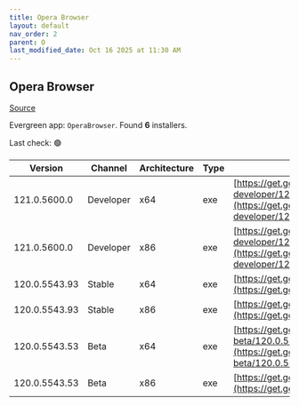 ```yaml
---
title: Opera Browser
layout: default
nav_order: 2
parent: O
last_modified_date: Oct 16 2025 at 11:30 AM
---
```


## Opera Browser

[Source](https://www.opera.com/browsers/opera)

Evergreen app: `OperaBrowser`. Found **6** installers.

Last check: 🟢

| Version       | Channel   | Architecture | Type | URI                                                                                                                                                                                                                    |
| ------------- | --------- | ------------ | ---- | ---------------------------------------------------------------------------------------------------------------------------------------------------------------------------------------------------------------------- |
| 121.0.5600.0  | Developer | x64          | exe  | [https://get.geo.opera.com/pub/opera-developer/121.0.5600.0/win/Opera_Developer_121.0.5600.0_Setup_x64.exe](https://get.geo.opera.com/pub/opera-developer/121.0.5600.0/win/Opera_Developer_121.0.5600.0_Setup_x64.exe) |
| 121.0.5600.0  | Developer | x86          | exe  | [https://get.geo.opera.com/pub/opera-developer/121.0.5600.0/win/Opera_Developer_121.0.5600.0_Setup.exe](https://get.geo.opera.com/pub/opera-developer/121.0.5600.0/win/Opera_Developer_121.0.5600.0_Setup.exe)         |
| 120.0.5543.93 | Stable    | x64          | exe  | [https://get.geo.opera.com/pub/opera/desktop/120.0.5543.93/win/Opera_120.0.5543.93_Setup_x64.exe](https://get.geo.opera.com/pub/opera/desktop/120.0.5543.93/win/Opera_120.0.5543.93_Setup_x64.exe)                     |
| 120.0.5543.93 | Stable    | x86          | exe  | [https://get.geo.opera.com/pub/opera/desktop/120.0.5543.93/win/Opera_120.0.5543.93_Setup.exe](https://get.geo.opera.com/pub/opera/desktop/120.0.5543.93/win/Opera_120.0.5543.93_Setup.exe)                             |
| 120.0.5543.53 | Beta      | x64          | exe  | [https://get.geo.opera.com/pub/opera-beta/120.0.5543.53/win/Opera_beta_120.0.5543.53_Setup_x64.exe](https://get.geo.opera.com/pub/opera-beta/120.0.5543.53/win/Opera_beta_120.0.5543.53_Setup_x64.exe)                 |
| 120.0.5543.53 | Beta      | x86          | exe  | [https://get.geo.opera.com/pub/opera-beta/120.0.5543.53/win/Opera_beta_120.0.5543.53_Setup.exe](https://get.geo.opera.com/pub/opera-beta/120.0.5543.53/win/Opera_beta_120.0.5543.53_Setup.exe)                         |
